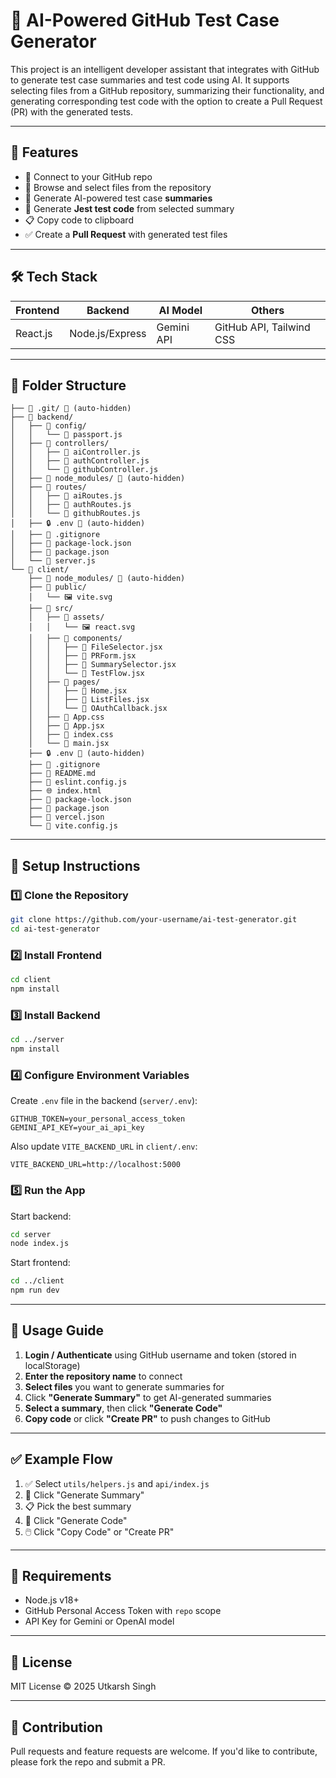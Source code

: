# 🧪 AI-Powered GitHub Test Case Generator

This project is an intelligent developer assistant that integrates with GitHub to generate test case summaries and test code using AI. It supports selecting files from a GitHub repository, summarizing their functionality, and generating corresponding test code with the option to create a Pull Request (PR) with the generated tests.

---

## 🚀 Features

- 🔗 Connect to your GitHub repo  
- 📂 Browse and select files from the repository  
- 🧠 Generate AI-powered test case **summaries**  
- 🧪 Generate **Jest test code** from selected summary  
- 📋 Copy code to clipboard  
- ✅ Create a **Pull Request** with generated test files  

---

## 🛠️ Tech Stack

| Frontend | Backend        | AI Model       | Others              |
|----------|----------------|----------------|---------------------|
| React.js | Node.js/Express| Gemini API     | GitHub API, Tailwind CSS |

---
## 🧰 Folder Structure

```
├── 📁 .git/ 🚫 (auto-hidden)
├── 📁 backend/
│   ├── 📁 config/
│   │   └── 📄 passport.js
│   ├── 📁 controllers/
│   │   ├── 📄 aiController.js
│   │   ├── 📄 authController.js
│   │   └── 📄 githubController.js
│   ├── 📁 node_modules/ 🚫 (auto-hidden)
│   ├── 📁 routes/
│   │   ├── 📄 aiRoutes.js
│   │   ├── 📄 authRoutes.js
│   │   └── 📄 githubRoutes.js
│   ├── 🔒 .env 🚫 (auto-hidden)
│   ├── 🚫 .gitignore
│   ├── 📄 package-lock.json
│   ├── 📄 package.json
│   └── 📄 server.js
└── 📁 client/
    ├── 📁 node_modules/ 🚫 (auto-hidden)
    ├── 📁 public/
    │   └── 🖼️ vite.svg
    ├── 📁 src/
    │   ├── 📁 assets/
    │   │   └── 🖼️ react.svg
    │   ├── 📁 components/
    │   │   ├── 📄 FileSelector.jsx
    │   │   ├── 📄 PRForm.jsx
    │   │   ├── 📄 SummarySelector.jsx
    │   │   └── 📄 TestFlow.jsx
    │   ├── 📁 pages/
    │   │   ├── 📄 Home.jsx
    │   │   ├── 📄 ListFiles.jsx
    │   │   └── 📄 OAuthCallback.jsx
    │   ├── 🎨 App.css
    │   ├── 📄 App.jsx
    │   ├── 🎨 index.css
    │   └── 📄 main.jsx
    ├── 🔒 .env 🚫 (auto-hidden)
    ├── 🚫 .gitignore
    ├── 📖 README.md
    ├── 📄 eslint.config.js
    ├── 🌐 index.html
    ├── 📄 package-lock.json
    ├── 📄 package.json
    ├── 📄 vercel.json
    └── 📄 vite.config.js
```

---

## 🔧 Setup Instructions

### 1️⃣ Clone the Repository

```bash
git clone https://github.com/your-username/ai-test-generator.git
cd ai-test-generator
```

### 2️⃣ Install Frontend

```bash
cd client
npm install
```

### 3️⃣ Install Backend

```bash
cd ../server
npm install
```

### 4️⃣ Configure Environment Variables

Create `.env` file in the backend (`server/.env`):

```env
GITHUB_TOKEN=your_personal_access_token
GEMINI_API_KEY=your_ai_api_key
```

Also update `VITE_BACKEND_URL` in `client/.env`:

```env
VITE_BACKEND_URL=http://localhost:5000
```

### 5️⃣ Run the App

Start backend:

```bash
cd server
node index.js
```

Start frontend:

```bash
cd ../client
npm run dev
```

---

## 🧪 Usage Guide

1. **Login / Authenticate** using GitHub username and token (stored in localStorage)  
2. **Enter the repository name** to connect  
3. **Select files** you want to generate summaries for  
4. Click **"Generate Summary"** to get AI-generated summaries  
5. **Select a summary**, then click **"Generate Code"**  
6. **Copy code** or click **"Create PR"** to push changes to GitHub  

---

## ✅ Example Flow

1. ✅ Select `utils/helpers.js` and `api/index.js`  
2. 🧠 Click "Generate Summary"  
3. 📋 Pick the best summary  
4. 🧪 Click "Generate Code"  
5. 🖱️ Click "Copy Code" or "Create PR"  

---

## 📌 Requirements

- Node.js v18+
- GitHub Personal Access Token with `repo` scope
- API Key for Gemini or OpenAI model

---

## 📜 License

MIT License © 2025 Utkarsh Singh

---

## 🤝 Contribution

Pull requests and feature requests are welcome. If you'd like to contribute, please fork the repo and submit a PR.
